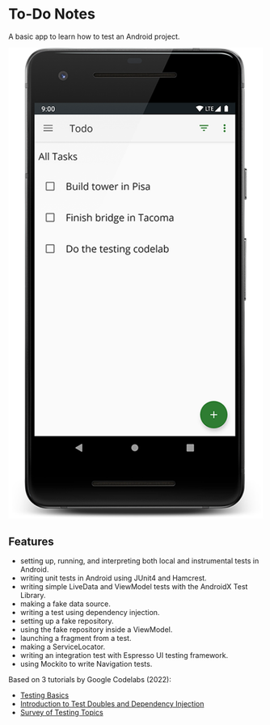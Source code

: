 # To-Do Notes

A basic app to learn how to test an Android project.

<p align="center">
<img src="screenshot.png" style="width:528px;max-width: 100%;">
</p>

## Features

- setting up, running, and interpreting both local and instrumental tests in Android.
- writing unit tests in Android using JUnit4 and Hamcrest.
- writing simple LiveData and ViewModel tests with the AndroidX Test Library.
- making a fake data source.
- writing a test using dependency injection.
- setting up a fake repository.
- using the fake repository inside a ViewModel.
- launching a fragment from a test.
- making a ServiceLocator.
- writing an integration test with Espresso UI testing framework.
- using Mockito to write Navigation tests.

Based on 3 tutorials by Google Codelabs (2022):

- [Testing Basics](https://codelabs.developers.google.com/codelabs/advanced-android-kotlin-training-testing-basics)
- [Introduction to Test Doubles and Dependency Injection](https://codelabs.developers.google.com/codelabs/advanced-android-kotlin-training-testing-test-doubles)
- [Survey of Testing Topics](https://codelabs.developers.google.com/codelabs/advanced-android-kotlin-training-testing-survey)
